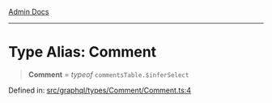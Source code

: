 [Admin Docs](/)

***

# Type Alias: Comment

> **Comment** = *typeof* `commentsTable.$inferSelect`

Defined in: [src/graphql/types/Comment/Comment.ts:4](https://github.com/Sourya07/talawa-api/blob/61a1911602b2f0aac7635e08ae2918f4f768e8ff/src/graphql/types/Comment/Comment.ts#L4)

